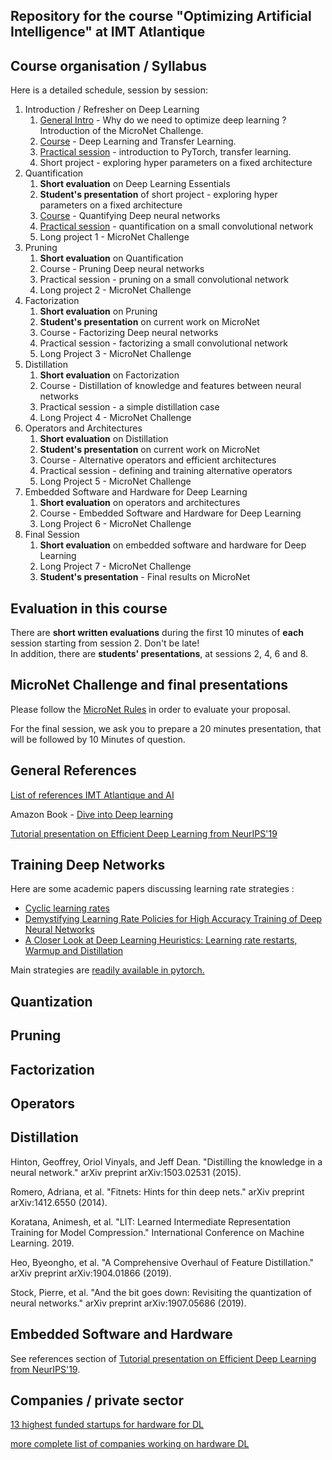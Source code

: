 Repository for the course "Optimizing Artificial Intelligence" at IMT Atlantique
--


Course organisation / Syllabus
--

Here is a detailed schedule, session by session: 
1. Introduction / Refresher on Deep Learning 
   1. [General Intro](intro.pdf) - Why do we need to optimize deep learning ? Introduction of the MicroNet Challenge. 
   2. [Course](cours1.pdf) - Deep Learning and Transfer Learning.
   3. [Practical session](lab1.md) - introduction to PyTorch, transfer learning. 
   4. Short project - exploring hyper parameters on a fixed architecture
2. Quantification
   1. **Short evaluation** on Deep Learning Essentials
   2. **Student's presentation** of short project - exploring hyper parameters on a fixed architecture
   3. [Course](cours2.pdf) - Quantifying Deep neural networks
   4. [Practical session](lab2.md) - quantification on a small convolutional network 
   5. Long project 1 - MicroNet Challenge
3. Pruning
   1. **Short evaluation** on Quantification
   2. Course - Pruning Deep neural networks
   3. Practical session - pruning on a small convolutional network 
   4. Long project 2 - MicroNet Challenge
4. Factorization
   1. **Short evaluation** on Pruning
   2. **Student's presentation** on current work on MicroNet
   3. Course - Factorizing Deep neural networks
   4. Practical session - factorizing a small convolutional network
   5. Long Project 3 - MicroNet Challenge
5. Distillation
   1. **Short evaluation** on Factorization
   2. Course - Distillation of knowledge and features between neural networks
   3. Practical session - a simple distillation case 
   4. Long Project 4 - MicroNet Challenge 
6. Operators and Architectures
   1. **Short evaluation** on Distillation
   2. **Student's presentation** on current work on MicroNet
   3. Course - Alternative operators and efficient architectures
   4. Practical session - defining and training alternative operators
   5. Long Project 5 - MicroNet Challenge
7. Embedded Software and Hardware for Deep Learning 
   1. **Short evaluation** on operators and architectures
   2. Course - Embedded Software and Hardware for Deep Learning
   3. Long Project 6 - MicroNet Challenge
8. Final Session
   1. **Short evaluation** on embedded software and hardware for Deep Learning
   2. Long Project 7 - MicroNet Challenge
   3. **Student's presentation** - Final results on MicroNet



Evaluation in this course 
--

There are **short written evaluations** during the first 10 minutes of **each** session starting from session 2. Don't be late!  
In addition, there are **students' presentations**, at sessions 2, 4, 6 and 8. 

MicroNet Challenge and final presentations
--
Please follow the [MicroNet Rules](https://micronet-challenge.github.io/) in order to evaluate your proposal. 

For the final session, we ask you to prepare a 20 minutes presentation, that will be followed by 10 Minutes of question. 


General References
--

[List of references IMT Atlantique and AI](https://docs.google.com/document/d/1-IX-IO8DXYOZSiihOe0ttjvJvcEO9WLU2UtZgej86gQ/edit#heading=h.iueps2uhjocc)

Amazon Book - [Dive into Deep learning](https://d2l.ai/)

[Tutorial presentation on Efficient Deep Learning from NeurIPS'19](http://eyeriss.mit.edu/2019_neurips_tutorial.pdf)


Training Deep Networks
--

Here are some academic papers discussing learning rate strategies : 

- [Cyclic learning rates](https://arxiv.org/abs/1506.01186)
- [Demystifying Learning Rate Policies for High Accuracy Training of Deep Neural Networks](https://arxiv.org/abs/1908.06477)
- [A Closer Look at Deep Learning Heuristics: Learning rate restarts, Warmup and Distillation](https://arxiv.org/abs/1810.13243)

Main strategies are [readily available in pytorch.](https://pytorch.org/docs/stable/optim.html#how-to-adjust-learning-rate)


Quantization
--

Pruning
--


Factorization
-- 


Operators
--


Distillation
--
Hinton, Geoffrey, Oriol Vinyals, and Jeff Dean. "Distilling the knowledge in a neural network." arXiv preprint arXiv:1503.02531 (2015).

Romero, Adriana, et al. "Fitnets: Hints for thin deep nets." arXiv preprint arXiv:1412.6550 (2014).

Koratana, Animesh, et al. "LIT: Learned Intermediate Representation Training for Model Compression." International Conference on Machine Learning. 2019.

Heo, Byeongho, et al. "A Comprehensive Overhaul of Feature Distillation." arXiv preprint arXiv:1904.01866 (2019).

Stock, Pierre, et al. "And the bit goes down: Revisiting the quantization of neural networks." arXiv preprint arXiv:1907.05686 (2019).

Embedded Software and Hardware
--

See references section of [Tutorial presentation on Efficient Deep Learning from NeurIPS'19](http://eyeriss.mit.edu/2019_neurips_tutorial.pdf).


Companies / private sector
-- 

[13 highest funded startups for hardware for DL](https://www.crunchbase.com/lists/relevant-ai-chip-startups/922b3cf5-b19d-4c28-9978-4e66ccb52337/organization.companies)

[more complete list of companies working on hardware DL](https://roboticsandautomationnews.com/2019/05/24/top-25-ai-chip-companies-a-macro-step-change-on-the-micro-scale/22704/)

